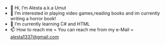 - 👋 Hi, I’m Alesta a.k.a Umut     
- 👀 I’m interested in playing video games,reading books and im currently writing a horror book!
- 🌱 I’m currently learning C# and HTML     
- 📫 How to reach me = You can reach me from my e-Mail
 = alesta1337@gmail.com


<!---
AlestaWasTaken/AlestaWasTaken is a ✨ special ✨ repository because its `README.md` (this file) appears on your GitHub profile.
You can click the Preview link to take a look at your changes.
--->
